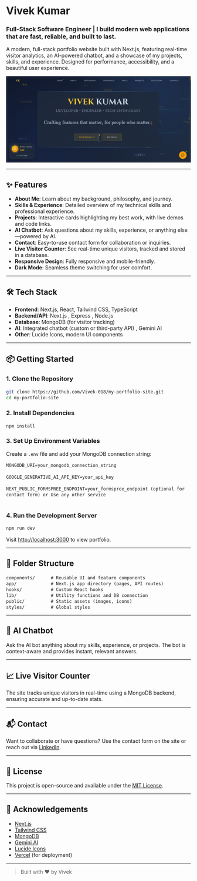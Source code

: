 # Vivek Kumar  
### Full-Stack Software Engineer | I build modern web applications that are fast, reliable, and built to last.

A modern, full-stack portfolio website built with Next.js, featuring real-time visitor analytics, an AI-powered chatbot, and a showcase of my projects, skills, and experience. Designed for performance, accessibility, and a beautiful user experience.

![Portfolio Screenshot](public/portfolio.png)

---

## ✨ Features

- **About Me**: Learn about my background, philosophy, and journey.
- **Skills & Experience**: Detailed overview of my technical skills and professional experience.
- **Projects**: Interactive cards highlighting my best work, with live demos and code links.
- **AI Chatbot**: Ask questions about my skills, experience, or anything else—powered by AI.
- **Contact**: Easy-to-use contact form for collaboration or inquiries.
- **Live Visitor Counter**: See real-time unique visitors, tracked and stored in a database.
- **Responsive Design**: Fully responsive and mobile-friendly.
- **Dark Mode**: Seamless theme switching for user comfort.

---

## 🛠️ Tech Stack

- **Frontend**: Next.js, React, Tailwind CSS, TypeScript
- **Backend/API**: Next.js , Express , Node.js 
- **Database**: MongoDB (for visitor tracking)
- **AI**: Integrated chatbot (custom or third-party API) , Gemini AI
- **Other**: Lucide Icons, modern UI components

---

## 📦 Getting Started

### 1. Clone the Repository

```bash
git clone https://github.com/Vivek-018/my-portfolio-site.git
cd my-portfolio-site
```

### 2. Install Dependencies

```bash
npm install
```

### 3. Set Up Environment Variables

Create a `.env` file and add your MongoDB connection string:

```
MONGODB_URI=your_mongodb_connection_string

GOOGLE_GENERATIVE_AI_API_KEY=your_api_key 

NEXT_PUBLIC_FORMSPREE_ENDPOINT=your_formspree_endpoint (optional for contact form) or Use any other service


```

### 4. Run the Development Server

```bash
npm run dev
```

Visit [http://localhost:3000](http://localhost:3000) to view  portfolio.

---

## 🧩 Folder Structure

```
components/      # Reusable UI and feature components
app/             # Next.js app directory (pages, API routes)
hooks/           # Custom React hooks
lib/             # Utility functions and DB connection
public/          # Static assets (images, icons)
styles/          # Global styles
```

---

## 🤖 AI Chatbot

Ask the AI bot anything about my skills, experience, or projects. The bot is context-aware and provides instant, relevant answers.

---

## 📈 Live Visitor Counter

The site tracks unique visitors in real-time using a MongoDB backend, ensuring accurate and up-to-date stats.

---

## 📬 Contact

Want to collaborate or have questions? Use the contact form on the site or reach out via [LinkedIn](https://www.linkedin.com/in/vivek-kumar018/).

---

## 📝 License

This project is open-source and available under the [MIT License](LICENSE).

---

## 🙏 Acknowledgements

- [Next.js](https://nextjs.org/)
- [Tailwind CSS](https://tailwindcss.com/)
- [MongoDB](https://www.mongodb.com/)
- [Gemini AI](https://gemini.ai/)
- [Lucide Icons](https://lucide.dev/)
- [Vercel](https://vercel.com/) (for deployment)

---

> Built with ❤️ by Vivek
